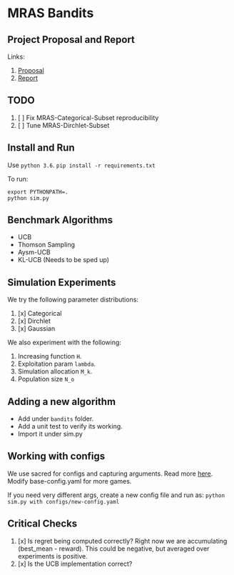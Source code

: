 # MRAS Bandits

## Project Proposal and Report

Links:

1. [Proposal](proposal.pdf)
2. [Report](report.pdf) 

## TODO

1. [ ] Fix MRAS-Categorical-Subset reproducibility
2. [ ] Tune MRAS-Dirchlet-Subset

## Install and Run

Use `python 3.6`.
`pip install -r requirements.txt`

To run:
```
export PYTHONPATH=.
python sim.py
```

## Benchmark Algorithms

* UCB
* Thomson Sampling
* Aysm-UCB
* KL-UCB (Needs to be sped up)

## Simulation Experiments

We try the following parameter distributions:

1. [x] Categorical
2. [x] Dirchlet
3. [x] Gaussian

We also experiment with the following:

1. Increasing function `H`.
2. Exploitation param `lambda`.
3. Simulation allocation `M_k`.
4. Population size `N_o`

## Adding a new algorithm

* Add under `bandits` folder.
* Add a unit test to verify its working.
* Import it under sim.py

## Working with configs

We use sacred for configs and capturing arguments. Read more [here](https://sacred.readthedocs.io/en/latest/).
Modify base-config.yaml for more games.

If you need very different args, create a new config file and run as:
`python sim.py with configs/new-config.yaml`

## Critical Checks

1. [x] Is regret being computed correctly? Right now we are accumulating (best_mean - reward). This could be negative, but averaged over experiments is positive.
2. [x] Is the UCB implementation correct?